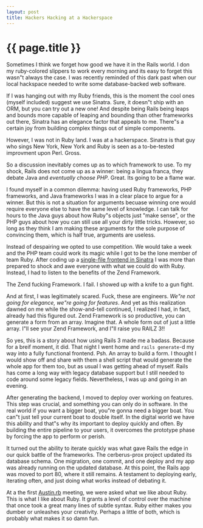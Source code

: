```yaml
---
layout: post
title: Hackers Hacking at a Hackerspace 
---
```


{{ page.title }}
================

Sometimes I think we forget how good we have it in the Rails world.  I don my ruby-colored slippers to work every morning and its easy to forget this wasn&quot;t always the case.  I was recently reminded of this dark past when our local hackspace needed to write some database-backed web software.

If I was hanging out with my Ruby friends, this is the moment the cool ones (myself included) suggest we use Sinatra.  Sure, it doesn&quot;t ship with an ORM, but you can try out a new one!  And despite being Rails being leaps and bounds more capable of leaping and bounding than other frameworks out there, Sinatra has an elegance factor that appeals to me.  There&quot;s a certain joy from building complex things out of simple components.

However, I was not in Ruby land.  I was at a hackerspace.  Sinatra is that guy who sings New York, New York and Ruby is seen as a to-be-tested improvment upon Perl.  Gross.

So a discussion inevitably comes up as to which framework to use.  To my shock, Rails does not come up as a winner: being a lingua franca, they debate Java and *eventually choose PHP*.  Great.  Its going to be a flame war. 

I found myself in a common dilemma: having used Ruby frameworks, PHP frameworks, and Java frameworks I was in a clear place to argue for a winner.  But this is not a situation for arguments becuase winning one would require everyone else to have the same level of knowledge.  I can talk for hours to the Java guys about how Ruby&quot;s objects just "make sense", or the PHP guys about how you can still use all your dirty little tricks.  However, so long as they think I am making these arguments for the sole purpose of convincing them, which is half true, arguments are useless.  

Instead of despairing we opted to use competition.  We would take a week and the PHP team could work its magic while I got to be the lone member of team Ruby.  After coding up a [single-file frontend in Sinatra](http://github.com/csquared/cerberus_prox_sinatra_old) I was more than prepared to shock and awe everyone with what we could do with Ruby.  Instead, I had to listen to the benefits of the Zend Framework.

The Zend fucking Framework.  I fail.  I showed up with a knife to a gun fight.

And at first, I was legitimately scared.  Fuck, these are engineers.  *We&quot;re not going for elegance, we&quot;re going for features*.  And yet as this realization dawned on me while the show-and-tell continued, I realized I had, in fact, already had this figured out.  Zend Framework is so productive, you can generate a form from an array.  Imagine that.  A whole form out of just a little array.   I&quot;ll see your Zend Framework, and I&quot;ll raise you RAILZ 3!!

So yes, this is a story about how using Rails 3 made me a badass.  Because for a breif moment, it did.  That night I went home and <code>rails generate</code>-d my way into a fully functional frontend.  Psh.  An array to build a form.  I thought I would show off and share with them a shell script that would generate the whole app for them too, but as usual I was getting ahead of myself.  Rails has come a long way with legacy database support but I still needed to code around some legacy fields.  Nevertheless, I was up and going in an evening.

After generating the backend, I moved to deploy over working on features.  This step was crucial, and something you can only do in software.  In the real world if you want a bigger boat, you&quot;re gonna need a bigger boat.  You can&quot;t just tell your current boat to double itself.  In the digital world we have this ability and that&quot;s why its important to deploy quickly and often.  By building the entire pipeline to your users, it overcomes the prototype phase by forcing the app to perform or perish.

It turned out the ability to iterate quickly was what gave Rails the edge in our quick battle of the frameworks.  The cerberus-prox project updated its database schema.  One migration, one commit, and one deploy and my app was already running on the updated database.  At this point, the Rails app was moved to port 80, where it still remains.  A testament to deploying early, iterating often, and just doing what works instead of debating it.

At a the first [Austin.rb](http://austinrb.org) meeting, we were asked what we like about Ruby.  This is what I like about Ruby.  It grants a level of control over the machine that once took a great many lines of subtle syntax.  Ruby either makes you dumber or unleashes your creativity.  Perhaps a little of both, which is probably what makes it so damn fun.


